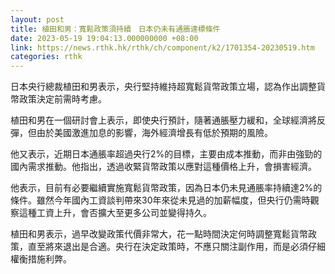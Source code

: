 ```yaml
---
layout: post
title: 植田和男：寬鬆政策須持續　日本仍未有通脹達標條件
date: 2023-05-19 19:04:13.000000000 +08:00
link: https://news.rthk.hk/rthk/ch/component/k2/1701354-20230519.htm
categories: rthk
---
```


日本央行總裁植田和男表示，央行堅持維持超寬鬆貨幣政策立場，認為作出調整貨幣政策決定前需時考慮。

植田和男在一個研討會上表示，即使央行預計，隨著通脹壓力緩和，全球經濟將反彈，但由於美國激進加息的影響，海外經濟增長有低於預期的風險。

他又表示，近期日本通脹率超過央行2%的目標，主要由成本推動，而非由強勁的國內需求推動。他指出，透過收緊貨幣政策以應對這種價格上升，會損害經濟。

他表示，目前有必要繼續實施寬鬆貨幣政策，因為日本仍未見通脹率持續達2%的條件。雖然今年國內工資談判帶來30年來從未見過的加薪幅度，但央行仍需時觀察這種工資上升，會否擴大至更多公司並變得持久。

植田和男表示，過早改變政策代價非常大，花一點時間決定何時調整寬鬆貨幣政策，直至將來退出是合適。央行在決定政策時，不應只關注副作用，而是必須仔細權衡措施利弊。
